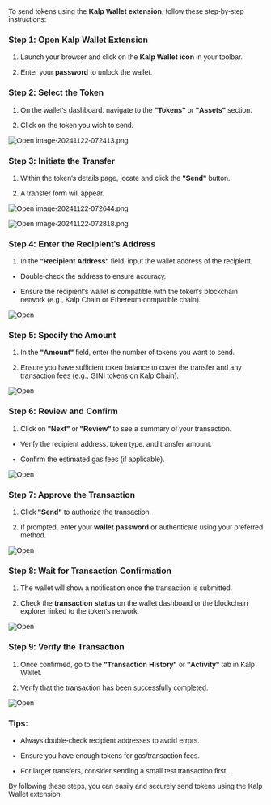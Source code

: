 <style>  body { font-family: "Source Sans 3", sans-serif!important; }</style>


To send tokens using the **Kalp Wallet extension**, follow these step-by-step instructions:

### **Step 1: Open Kalp Wallet Extension**

1.  Launch your browser and click on the **Kalp Wallet icon** in your toolbar.
    
2.  Enter your **password** to unlock the wallet.
    

### **Step 2: Select the Token**

1.  On the wallet's dashboard, navigate to the **"Tokens"** or **"Assets"** section.
    
2.  Click on the token you wish to send.
    

![Open image-20241122-072413.png](https://docs-images-kalp-studio.s3.ap-south-1.amazonaws.com/Extension+Images/How+to+send+tokens/I1.png)


### **Step 3: Initiate the Transfer**

1.  Within the token's details page, locate and click the **"Send"** button.
    
2.  A transfer form will appear.
    

![Open image-20241122-072644.png](https://docs-images-kalp-studio.s3.ap-south-1.amazonaws.com/Extension+Images/How+to+send+tokens/I2.png)


![Open image-20241122-072818.png](https://docs-images-kalp-studio.s3.ap-south-1.amazonaws.com/Extension+Images/How+to+send+tokens/I3.png)


### **Step 4: Enter the Recipient's Address**

1.  In the **"Recipient Address"** field, input the wallet address of the recipient.
    

-   Double-check the address to ensure accuracy.
    
-   Ensure the recipient's wallet is compatible with the token's blockchain network (e.g., Kalp Chain or Ethereum-compatible chain).
    

![Open](https://docs-images-kalp-studio.s3.ap-south-1.amazonaws.com/Extension+Images/How+to+send+tokens/I4.png)

### **Step 5: Specify the Amount**

1.  In the **"Amount"** field, enter the number of tokens you want to send.
    
2.  Ensure you have sufficient token balance to cover the transfer and any transaction fees (e.g., GINI tokens on Kalp Chain).
    

![Open](https://docs-images-kalp-studio.s3.ap-south-1.amazonaws.com/Extension+Images/How+to+send+tokens/I5.png)

### **Step 6: Review and Confirm**

1.  Click on **"Next"** or **"Review"** to see a summary of your transaction.
    

-   Verify the recipient address, token type, and transfer amount.
    
-   Confirm the estimated gas fees (if applicable).
    

![Open](https://docs-images-kalp-studio.s3.ap-south-1.amazonaws.com/Extension+Images/How+to+send+tokens/I6.png)

### **Step 7: Approve the Transaction**

1.  Click **"Send"** to authorize the transaction.
    
2.  If prompted, enter your **wallet password** or authenticate using your preferred method.
    

![Open](https://docs-images-kalp-studio.s3.ap-south-1.amazonaws.com/Extension+Images/How+to+send+tokens/I7.png)

### **Step 8: Wait for Transaction Confirmation**

1.  The wallet will show a notification once the transaction is submitted.
    
2.  Check the **transaction status** on the wallet dashboard or the blockchain explorer linked to the token's network.
    

![Open](https://docs-images-kalp-studio.s3.ap-south-1.amazonaws.com/Extension+Images/How+to+send+tokens/I8.png)

### **Step 9: Verify the Transaction**

1.  Once confirmed, go to the **"Transaction History"** or **"Activity"** tab in Kalp Wallet.
    
2.  Verify that the transaction has been successfully completed.
    

![Open](https://docs-images-kalp-studio.s3.ap-south-1.amazonaws.com/Extension+Images/How+to+send+tokens/I9.png)

### **Tips:**

-   Always double-check recipient addresses to avoid errors.
    
-   Ensure you have enough tokens for gas/transaction fees.
    
-   For larger transfers, consider sending a small test transaction first.
    

By following these steps, you can easily and securely send tokens using the Kalp Wallet extension.